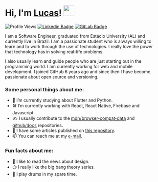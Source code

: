 # Hi, I'm <a href="http://lucalves.me/">Lucas</a>! <img src="https://camo.githubusercontent.com/e8e7b06ecf583bc040eb60e44eb5b8e0ecc5421320a92929ce21522dbc34c891/68747470733a2f2f6d656469612e67697068792e636f6d2f6d656469612f6876524a434c467a6361737252346961377a2f67697068792e676966" width="35px">

![Profile Views](https://komarev.com/ghpvc/?username=lucalves&style=flat-square)
[![Linkedin Badge](https://img.shields.io/badge/-LinkedIn-blue?style=flat-square&logo=Linkedin&logoColor=white&link=https://www.linkedin.com/in/lucalves/)](https://www.linkedin.com/in/lucalves/)
[![GitLab Badge](https://img.shields.io/badge/-%20Gitlab-black?style=flat-square&logo=Gitlab)](https://gitlab.com/lucalves)

I am a Software Engineer, graduated from Estácio University (AL) and currently live in Brazil. I am a passionate student who is always willing to learn and to work through the use of technologies. I really love the power that technology has in solving real-life problems. 

I also usually learn and guide people who are just starting out in the programming world. I am currently working for web and mobile development. I joined GitHub 6 years ago and since then I have become passionate about open source and versioning.

### Some personal things about me:

- 🌱 I’m currently studying about Flutter and Python.
- 🛠 I’m currently working with React, React Native, Firebase and Javascript.
- ✍️ I usually contribute to the [mdn/browser-compat-data](https://github.com/mdn/browser-compat-data) and [github/docs](https://github.com/github/docs) repositories.
- 📝 I have some articles published on [this repository](https://github.com/lucalves/articles).
- 📫 You can reach me at my [e-mail](mailto:lcsjalves@gmail.com).

### Fun facts about me:

- 🎨 I like to read the news about design. 
- 📺 I really like the big bang theory series.
- 🥁 I play drums in my spare time.
